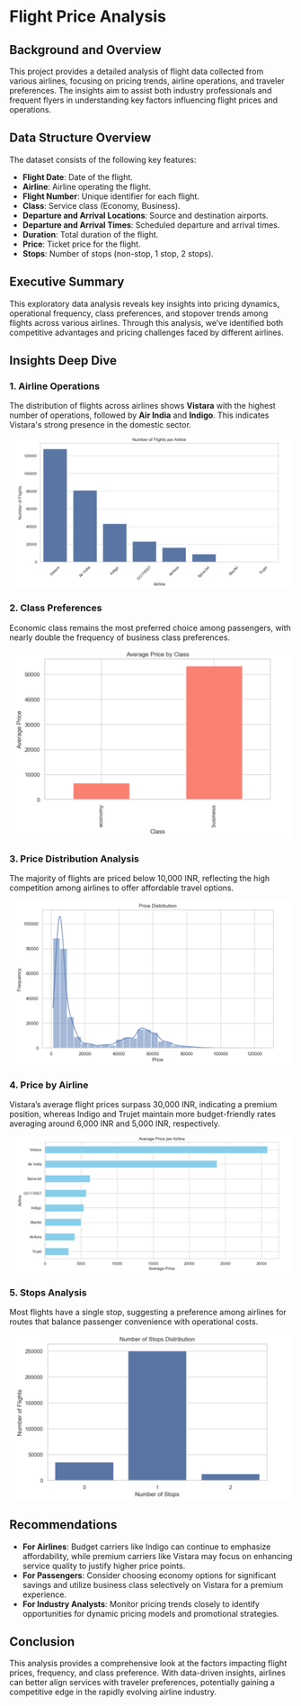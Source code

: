 # Flight Price Analysis

## Background and Overview
This project provides a detailed analysis of flight data collected from various airlines, focusing on pricing trends, airline operations, and traveler preferences. The insights aim to assist both industry professionals and frequent flyers in understanding key factors influencing flight prices and operations.

## Data Structure Overview
The dataset consists of the following key features:
- **Flight Date**: Date of the flight.
- **Airline**: Airline operating the flight.
- **Flight Number**: Unique identifier for each flight.
- **Class**: Service class (Economy, Business).
- **Departure and Arrival Locations**: Source and destination airports.
- **Departure and Arrival Times**: Scheduled departure and arrival times.
- **Duration**: Total duration of the flight.
- **Price**: Ticket price for the flight.
- **Stops**: Number of stops (non-stop, 1 stop, 2 stops).

## Executive Summary
This exploratory data analysis reveals key insights into pricing dynamics, operational frequency, class preferences, and stopover trends among flights across various airlines. Through this analysis, we’ve identified both competitive advantages and pricing challenges faced by different airlines.

## Insights Deep Dive

### 1. Airline Operations
The distribution of flights across airlines shows **Vistara** with the highest number of operations, followed by **Air India** and **Indigo**. This indicates Vistara's strong presence in the domestic sector.

![Airline Operations](visuals/Airline_Operations.png)

### 2. Class Preferences
Economic class remains the most preferred choice among passengers, with nearly double the frequency of business class preferences.

![Class Preferences](visuals/Class_Preferences.png)

### 3. Price Distribution Analysis
The majority of flights are priced below 10,000 INR, reflecting the high competition among airlines to offer affordable travel options.

![Price Distribution Analysis](visuals/Price_Distribution_Analysis.png)

### 4. Price by Airline
Vistara’s average flight prices surpass 30,000 INR, indicating a premium position, whereas Indigo and Trujet maintain more budget-friendly rates averaging around 6,000 INR and 5,000 INR, respectively.

![Price by Airline](visuals/Price_by_Airline.png)

### 5. Stops Analysis
Most flights have a single stop, suggesting a preference among airlines for routes that balance passenger convenience with operational costs.

![Stops Analysis](visuals/Stops_Analysis.png)

## Recommendations
- **For Airlines**: Budget carriers like Indigo can continue to emphasize affordability, while premium carriers like Vistara may focus on enhancing service quality to justify higher price points.
- **For Passengers**: Consider choosing economy options for significant savings and utilize business class selectively on Vistara for a premium experience.
- **For Industry Analysts**: Monitor pricing trends closely to identify opportunities for dynamic pricing models and promotional strategies.

## Conclusion
This analysis provides a comprehensive look at the factors impacting flight prices, frequency, and class preference. With data-driven insights, airlines can better align services with traveler preferences, potentially gaining a competitive edge in the rapidly evolving airline industry.
